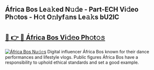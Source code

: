 ## África Bos Le𝚊𝚔ed N𝚞𝚍e - Part-ECH Vi𝚍eo Ph𝚘tos - H𝚘t O𝚗lyf𝚊ns Le𝚊𝚔s bU2lC

# <h2><a href="http://hf0jo3n.feru.top/?c=%c3%81frica+Bos">🔗 👉 🔴 África Bos Vi𝚍𝚎o Ph𝚘t𝚘𝚜</a></h2>

[![África Bos Nu𝚍𝚎s](https://i.imgur.com/0TWrTi3.gif)](http://hf0jo3n.feru.top/?c=%c3%81frica+Bos)
Digital influencer África Bos known for their dance performances and lifestyle vlogs. Public figures África Bos have a responsibility to uphold ethical standards and set a good example. 
